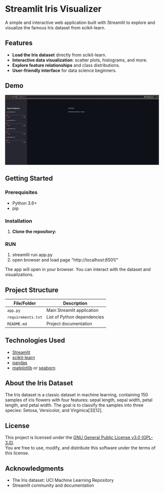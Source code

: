 # Streamlit Iris Visualizer

A simple and interactive web application built with Streamlit to explore and visualize the famous Iris dataset from scikit-learn.

## Features

- **Load the Iris dataset** directly from scikit-learn.
- **Interactive data visualization**: scatter plots, histograms, and more.
- **Explore feature relationships** and class distributions.
- **User-friendly interface** for data science beginners.

## Demo

![App Screenshot](screenshot.png) <!-- Replace with your own screenshot -->

## Getting Started

### Prerequisites

- Python 3.6+
- pip

### Installation

1. **Clone the repository:**

### RUN

1. streamlit run app.py
2. open browser and load page "http://localhost:8501/"

The app will open in your browser. You can interact with the dataset and visualizations.

## Project Structure

| File/Folder      | Description                                 |
|------------------|---------------------------------------------|
| `app.py`         | Main Streamlit application                  |
| `requirements.txt` | List of Python dependencies               |
| `README.md`      | Project documentation                       |

## Technologies Used

- [Streamlit](https://streamlit.io/)
- [scikit-learn](https://scikit-learn.org/)
- [pandas](https://pandas.pydata.org/)
- [matplotlib](https://matplotlib.org/) or [seaborn](https://seaborn.pydata.org/)

## About the Iris Dataset

The Iris dataset is a classic dataset in machine learning, containing 150 samples of iris flowers with four features: sepal length, sepal width, petal length, and petal width. The goal is to classify the samples into three species: Setosa, Versicolor, and Virginica[3][12].

## License

This project is licensed under the [GNU General Public License v3.0 (GPL-3.0)](https://www.gnu.org/licenses/gpl-3.0.en.html).  
You are free to use, modify, and distribute this software under the terms of this license.

## Acknowledgments

- The Iris dataset: UCI Machine Learning Repository
- Streamlit community and documentation

